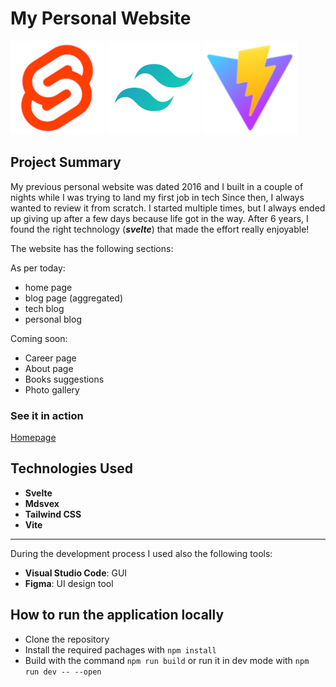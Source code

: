 # My Personal Website

![svelte logo](./readme-assets/svelte-logo.png)
![tailwind logo](./readme-assets/tailwind-logo.png)
![vite logo](./readme-assets/vite-logo.png)

## Project Summary

My previous personal website was dated 2016 and I built in a couple of nights while I was trying to land my first job in tech
Since then, I always wanted to review it from scratch. I started multiple times, but I always ended up giving up after a few days because life got in the way. After 6 years, I found the right technology (**_svelte_**) that made the effort really enjoyable!

The website has the following sections:

As per today:

- home page
- blog page (aggregated)
- tech blog
- personal blog

Coming soon:

- Career page
- About page
- Books suggestions
- Photo gallery

### See it in action

[Homepage](www.antoniorossi.net)

## Technologies Used

- **Svelte**
- **Mdsvex**
- **Tailwind CSS**
- **Vite**

---

During the development process I used also the following tools:

- **Visual Studio Code**: GUI
- **Figma**: UI design tool

## How to run the application locally

- Clone the repository
- Install the required pachages with `npm install`
- Build with the command `npm run build` or run it in dev mode with `npm run dev -- --open`
